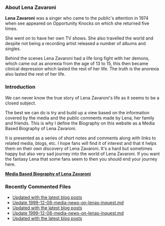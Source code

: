 ### About Lena Zavaroni

<p><strong>Lena Zavaroni</strong> was a singer who came to the public's attention in 1974 when see appeared on Opportunity Knocks on which she returned five times.</p>

<p>She went on to have her own TV shows. She also travelled the world and despite not being a recording artist released a number of albums and singles.</p>

<p>Behind the scenes Lena Zavaroni had a life long fight with her demons, which came out as anorexia from the age of 13 to 15, this then became clinical depression which lasted the rest of her life. The truth is the anorexia also lasted the rest of her life.</p>

### Introduction

<p>We can never know the true story of Lena Zavaroni's life as it seems to be a closed subject.</p>

<p>The best we can do is try and build up a view based on the information covered by the media and the public comments made by Lena, her family and friends. This is why I define the Biography on this website as a Media Based Biography of Lena Zavaroni.</p>

<p>It is presented as a series of short notes and comments along with links to related media, blogs, etc. I hope fans will find it of interest and that it helps them on their own discovery of Lena Zavaroni. It's a hard but sometimes happy but also very sad journey into the world of Lena Zavaroni. If you want the fantasy Lena that some fans seem to then you should end your journey here.</p>

<a href="https://fanzoflenazavaroni.github.io/biography/lena-zavaroni/"><strong>Media Based Biography of Lena Zavaroni</strong></a>

### Recently Commented Files

<!-- BLOG-POST-LIST:START -->
- [Updated with the latest blog posts](https://github.com/FanzOfLenaZavaroni/fanzoflenazavaroni.github.io/commit/b12b5cc9a6b4cb805fca15e506557bce2ffb7199)
- [Update 1999-12-08-media-news-on-lenas-inquest.md](https://github.com/FanzOfLenaZavaroni/fanzoflenazavaroni.github.io/commit/b3942849a006698503bc50ac15af1e767cf3d29e)
- [Updated with the latest blog posts](https://github.com/FanzOfLenaZavaroni/fanzoflenazavaroni.github.io/commit/42ecd2153645588d5770669c86e62bf67c705dcf)
- [Update 1999-12-08-media-news-on-lenas-inquest.md](https://github.com/FanzOfLenaZavaroni/fanzoflenazavaroni.github.io/commit/27930bbe429673e5c628e247031fd5ab60ea9a65)
- [Updated with the latest blog posts](https://github.com/FanzOfLenaZavaroni/fanzoflenazavaroni.github.io/commit/c5232550edb2748129b62181b12af25444bde823)
<!-- BLOG-POST-LIST:END -->
